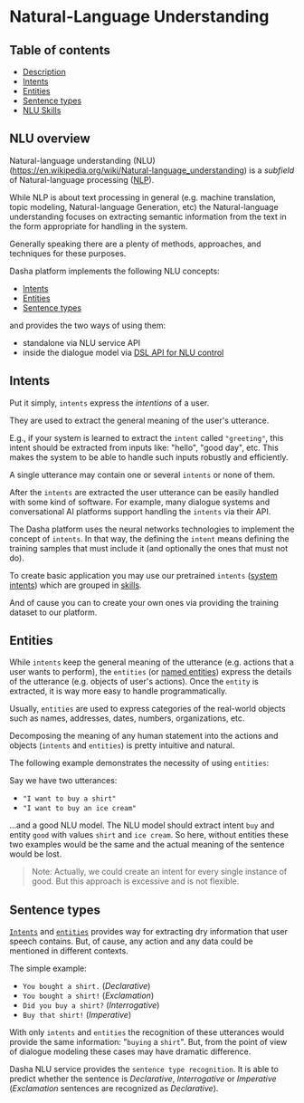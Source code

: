 # Natural-Language Understanding

## Table of contents

- [Description](#description)
- [Intents](#intents)
- [Entities](#entities)
- [Sentence types](#sentence-types)
- [NLU Skills](#nlu-skills)

## NLU overview

Natural-language understanding (NLU)(https://en.wikipedia.org/wiki/Natural-language_understanding) is a *subfield* of Natural-language processing ([NLP](https://en.wikipedia.org/wiki/Natural_language_processing)). 

While NLP is about text processing in general (e.g. machine translation, topic modeling, Natural-language Generation, etc) the Natural-language understanding focuses on extracting semantic information from the text in the form appropriate for handling in the system.

Generally speaking there are a plenty of methods, approaches, and techniques for these purposes.

Dasha platform implements the following NLU concepts:
- [Intents](#intents)
- [Entities](#entities)
- [Sentence types](#sentence-types)

and provides the two ways of using them:
- standalone via NLU service API
- inside the dialogue model via [DSL API for NLU control](https://docs.dasha.ai/en-us/default/dasha-script-language/built-in-functions#nlu-control)

## Intents

Put it simply, `intents` express the *intentions* of a user. 

They are used to extract the general meaning of the user's utterance.

E.g., if your system is learned to extract the `intent` called `"greeting"`, this intent should be extracted from inputs like: "hello", "good day", etc. 
This makes the system to be able to handle such inputs robustly and efficiently.

A single utterance may contain one or several `intents` or none of them.

After the `intents` are extracted the user utterance can be easily handled with some kind of software.
For example, many dialogue systems and conversational AI platforms support handling the `intents` via their API.

The Dasha platform uses the neural networks technologies to implement the concept of `intents`.
In that way, the defining the `intent` means defining the training samples that must include it (and optionally the ones that must not do).

To create basic application you may use our pretrained `intents` ([system intents](https://docs.dasha.ai/en-us/default/natural-language-understanding/system-intents)) which are grouped in [skills](#nlu-skills).

And of cause you can to create your own ones via providing the training dataset to our platform.

## Entities

While `intents` keep the general meaning of the utterance (e.g. actions that a user wants to perform), the `entities` (or [named entities](https://en.wikipedia.org/wiki/Named-entity_recognition)) express the details of the utterance (e.g. objects of user's actions).
Once the `entity` is extracted, it is way more easy to handle programmatically.

Usually, `entities` are used to express categories of the real-world objects such as names, addresses, dates, numbers, organizations, etc.

Decomposing the meaning of any human statement into the actions and objects (`intents` and `entities`) is pretty intuitive and natural.

The following example demonstrates the necessity of using `entities`:

Say we have two utterances:
- `"I want to buy a shirt"`
- `"I want to buy an ice cream"`

...and a good NLU model. 
The NLU model should extract intent `buy` and entity `good` with values `shirt` and `ice cream`. 
So here, without entities these two examples would be the same and the actual meaning of the sentence would be lost.

> Note: Actually, we could create an intent for every single instance of good.
> But this approach is excessive and is not flexible.

## Sentence types

[`Intents`](#intents) and [`entities`](#entities) provides way for extracting dry information that user speech contains.
But, of cause, any action and any data could be mentioned in different contexts.

The simple example:
- `You bought a shirt.` (*Declarative*)
- `You bought a shirt!` (*Exclamation*)
- `Did you buy a shirt?` (*Interrogative*)
- `Buy that shirt!` (*Imperative*)

With only `intents` and `entities` the recognition of these utterances would provide the same information: "`buying` a `shirt`". 
But, from the point of view of dialogue modeling these cases may have dramatic difference.

Dasha NLU service provides the `sentence type recognition`. 
It is able to predict whether the sentence is *Declarative*, *Interrogative* or *Imperative* (*Exclamation* sentences are recognized as *Declarative*).

<!-- - `"statement"` - Declarative sentence
- `"question"` - Interrogative sentence
- `"request"` - Imperative sentence 
- In real life there is one additional sentence type - *Exclamation*, but in Dasha platform this sentence type is parsed as *Declarative*, i.e. statement.
- -->
<!-- 
## NLU Skills

The intents and entities are combined to `NLU skills`.
It is a convenient way to pack bunches of `intents` and `entities` with the same meaning.

Once skill is created, it can be connected to your application.

Also, see our [system skills](https://docs.dasha.ai/en-us/default/natural-language-understanding/system-intents). -->

